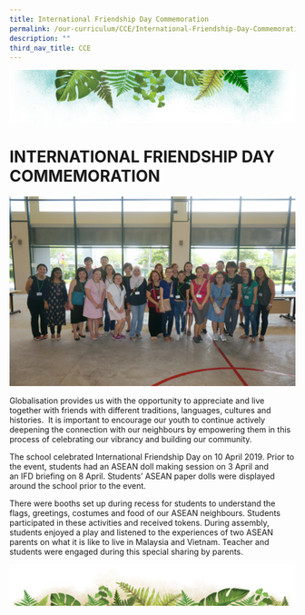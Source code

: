 ```yaml
---
title: International Friendship Day Commemoration
permalink: /our-curriculum/CCE/International-Friendship-Day-Commemoration/
description: ""
third_nav_title: CCE
---
```

![](/images/Banner.png)

# **INTERNATIONAL FRIENDSHIP DAY COMMEMORATION**

![](/images/CCE/IFD.jpeg)

Globalisation provides us with the opportunity to appreciate and live together with friends with different traditions, languages, cultures and histories.  It is important to encourage our youth to continue actively deepening the connection with our neighbours by empowering them in this process of celebrating our vibrancy and building our community.

The school celebrated International Friendship Day on 10 April 2019. Prior to the event, students had an ASEAN doll making session on 3 April and an IFD briefing on 8 April. Students’ ASEAN paper dolls were displayed around the school prior to the event.

There were booths set up during recess for students to understand the flags, greetings, costumes and food of our ASEAN neighbours. Students participated in these activities and received tokens. During assembly, students enjoyed a play and listened to the experiences of two ASEAN parents on what it is like to live in Malaysia and Vietnam. Teacher and students were engaged during this special sharing by parents.

![](/images/bg-bottom.png)